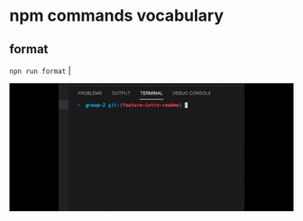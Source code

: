 # npm commands vocabulary

## format

`npn run format`
|

![npm run format](https://raw.githubusercontent.com/lab-antwerp-1/home/feature-aviv-vocabulary-update/vocabulary/pix/npmformat.gif)
